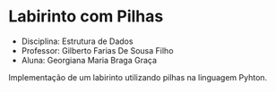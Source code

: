 # Labirinto com Pilhas
- Disciplina: Estrutura de Dados  
- Professor:  Gilberto Farias De Sousa Filho  
- Aluna: Georgiana Maria Braga Graça

Implementação de um labirinto utilizando pilhas na linguagem Pyhton.  

